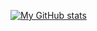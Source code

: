 [![My GitHub stats](https://github-readme-stats.vercel.app/api?username=emipa606)](https://github.com/anuraghazra/github-readme-stats&show_icons=true&theme=radical)

<!--GITHUB_ACTIVITY:{"rows": 5, "raw": true}-->
